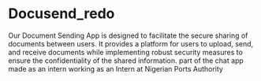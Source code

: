 # Docusend_redo
Our Document Sending App is designed to facilitate the secure sharing of documents between users. It provides a platform for users to upload, send, and receive documents while implementing robust security measures to ensure the confidentiality of the shared information. part of the chat app made as an intern working as an Intern at Nigerian Ports Authority
